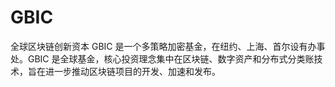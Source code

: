 # GBIC

全球区块链创新资本 GBIC 是一个多策略加密基金，在纽约、上海、首尔设有办事处。GBIC 是全球基金，核心投资理念集中在区块链、数字资产和分布式分类账技术，旨在进一步推动区块链项目的开发、加速和发布。

